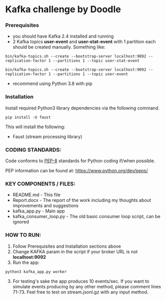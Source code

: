 # Kafka challenge by Doodle

### Prerequisites

* you should have Kafka 2.4 installed and running
* 2 Kafka topics **user-event** and **user-stat-event** with 1 partition each should be created manually. Something like:

```bin/kafka-topics.sh --create --bootstrap-server localhost:9092 --replication-factor 1 --partitions 1 --topic user-stat-event```

```bin/kafka-topics.sh --create --bootstrap-server localhost:9092 --replication-factor 1 --partitions 1 --topic user-event```
* recommend using Python 3.8 with pip

### Installation


Install required Python3 library dependencies via the following command.

```
pip install -U faust
```

This will install the following:
* Faust (stream processing library)

### CODING STANDARDS:
Code conforms to [PEP-8](https://www.python.org/dev/peps/pep-0008/) standards for Python coding if/when possible.

PEP information can be found at:  https://www.python.org/dev/peps/

### KEY COMPONENTS / FILES:
* README.md                                 - This file
* Report.docx                               - The report of the work including my thoughts about improvements and suggestions
* kafka_app.py                              - Main app
* kafka_consumer_loop.py                    - The old basic consumer loop script, can be ignored

### HOW TO RUN:

1. Follow Prerequisites and Installation sections above
2. Change KAFKA param in the script if your broker URL is not **localhost:9092**
2. Run the app:
```
python3 kafka_app.py worker
```
3. For testing's sake the app produces 10 events/sec. If you want to simulate events producing by any other method, please comment lines 71-73. Feel free to test on stream.jsonl.gz with any input method.
